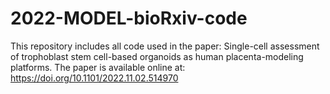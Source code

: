 # 2022-MODEL-bioRxiv-code

This repository includes all code used in the paper: Single-cell assessment of trophoblast stem cell-based organoids as human placenta-modeling platforms. The paper is available online at: https://doi.org/10.1101/2022.11.02.514970
